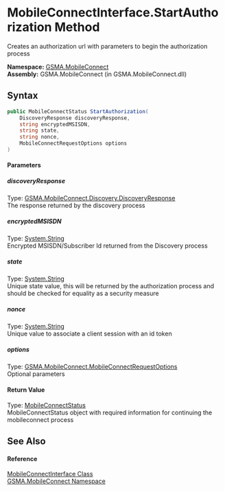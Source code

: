 MobileConnectInterface.StartAuthorization Method
================================================
Creates an authorization url with parameters to begin the authorization process

**Namespace:** [GSMA.MobileConnect][1]  
**Assembly:** GSMA.MobileConnect (in GSMA.MobileConnect.dll)

Syntax
------

```csharp
public MobileConnectStatus StartAuthorization(
	DiscoveryResponse discoveryResponse,
	string encryptedMSISDN,
	string state,
	string nonce,
	MobileConnectRequestOptions options
)
```

#### Parameters

##### *discoveryResponse*
Type: [GSMA.MobileConnect.Discovery.DiscoveryResponse][2]  
The response returned by the discovery process

##### *encryptedMSISDN*
Type: [System.String][3]  
Encrypted MSISDN/Subscriber Id returned from the Discovery process

##### *state*
Type: [System.String][3]  
Unique state value, this will be returned by the authorization process and should be checked for equality as a security measure

##### *nonce*
Type: [System.String][3]  
Unique value to associate a client session with an id token

##### *options*
Type: [GSMA.MobileConnect.MobileConnectRequestOptions][4]  
Optional parameters

#### Return Value
Type: [MobileConnectStatus][5]  
MobileConnectStatus object with required information for continuing the mobileconnect process

See Also
--------

#### Reference
[MobileConnectInterface Class][6]  
[GSMA.MobileConnect Namespace][1]  

[1]: ../README.md
[2]: ../../GSMA.MobileConnect.Discovery/DiscoveryResponse/README.md
[3]: http://msdn.microsoft.com/en-us/library/s1wwdcbf
[4]: ../MobileConnectRequestOptions/README.md
[5]: ../MobileConnectStatus/README.md
[6]: README.md
[7]: ../../_icons/Help.png